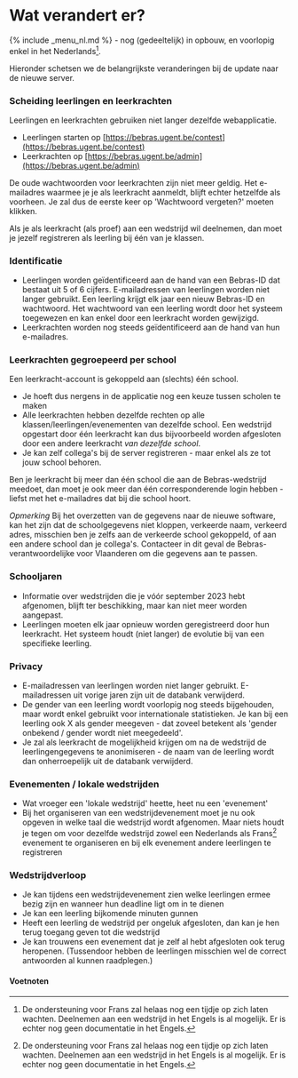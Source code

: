 Wat verandert er?
===
{% include _menu_nl.md %} - nog (gedeeltelijk) in opbouw, en voorlopig enkel in het Nederlands[^1].

Hieronder schetsen we de belangrijkste veranderingen bij de update naar de nieuwe server.

### Scheiding leerlingen en leerkrachten

Leerlingen en leerkrachten gebruiken niet langer dezelfde webapplicatie.

* Leerlingen starten op [https://bebras.ugent.be/contest](https://bebras.ugent.be/contest)
* Leerkrachten op [https://bebras.ugent.be/admin](https://bebras.ugent.be/admin)

De oude wachtwoorden voor leerkrachten zijn niet meer geldig. Het e-mailadres waarmee je je als leerkracht
aanmeldt, blijft echter hetzelfde als voorheen. Je zal dus de eerste keer op 'Wachtwoord vergeten?' moeten klikken.

Als je als leerkracht (als proef) aan een wedstrijd wil deelnemen, dan moet je jezelf registreren als leerling bij
één van je klassen.

### Identificatie

* Leerlingen worden geïdentificeerd aan de hand van een Bebras-ID dat bestaat uit 5 of 6 cijfers. E-mailadressen van leerlingen
  worden niet langer gebruikt. Een leerling krijgt elk jaar een nieuw Bebras-ID en wachtwoord. Het wachtwoord
  van een leerling wordt door het systeem toegewezen en kan enkel door een leerkracht worden gewijzigd.
* Leerkrachten worden nog steeds geïdentificeerd aan de hand van hun e-mailadres.

### Leerkrachten gegroepeerd per school

Een leerkracht-account is gekoppeld aan (slechts) één school. 

* Je hoeft dus nergens in de applicatie nog een keuze tussen scholen te maken
* Alle leerkrachten hebben dezelfde rechten op alle klassen/leerlingen/evenementen
van dezelfde school. Een wedstrijd opgestart door één leerkracht kan dus bijvoorbeeld worden afgesloten door een
andere leerkracht *van dezelfde school*.
* Je kan zelf collega's bij de server registreren - maar enkel als ze tot jouw school behoren.

Ben je leerkracht bij meer dan één school die
aan de Bebras-wedstrijd meedoet, dan moet je ook meer dan één corresponderende
login hebben - liefst met het e-mailadres dat bij die school hoort.

*Opmerking* Bij het overzetten van de gegevens naar de nieuwe software, kan het zijn dat de schoolgegevens
niet kloppen, verkeerde naam, verkeerd adres, misschien ben je zelfs aan de verkeerde school gekoppeld, of aan
een andere school dan je collega's.
Contacteer in dit geval de Bebras-verantwoordelijke voor Vlaanderen om die gegevens aan te passen. 

### Schooljaren
 
* Informatie over wedstrijden die je vóór september 2023 hebt afgenomen, blijft ter beschikking, maar kan niet meer
  worden aangepast.
* Leerlingen moeten elk jaar opnieuw worden geregistreerd door hun leerkracht. Het systeem houdt (niet langer) de evolutie
  bij van een specifieke leerling.

### Privacy

* E-mailadressen van leerlingen worden niet langer gebruikt. E-mailadressen uit vorige jaren zijn uit de databank verwijderd.
* De gender van een leerling wordt voorlopig nog steeds bijgehouden, maar wordt enkel gebruikt voor internationale statistieken. Je kan
  bij een leerling ook X als gender meegeven - dat zoveel betekent als 'gender onbekend / gender wordt niet meegedeeld'.
* Je zal als leerkracht de mogelijkheid krijgen om na de wedstrijd de leerlingengegevens
  te anonimiseren - de naam van de leerling wordt dan onherroepelijk uit de databank verwijderd.

### Evenementen / lokale wedstrijden

* Wat vroeger een 'lokale wedstrijd' heette, heet nu een 'evenement'
* Bij het organiseren van een wedstrijdevenement moet je nu ook opgeven in welke taal die wedstrijd wordt
afgenomen. Maar niets houdt je tegen om voor dezelfde wedstrijd zowel een Nederlands als Frans[^1] evenement te organiseren en
bij elk evenement andere leerlingen te registreren

### Wedstrijdverloop

* Je kan tijdens een wedstrijdevenement zien welke leerlingen ermee bezig zijn en wanneer hun deadline ligt om in te dienen
* Je kan een leerling bijkomende minuten gunnen
* Heeft een leerling de wedstrijd per ongeluk afgesloten, dan kan je hen terug toegang geven tot die wedstrijd 
* Je kan trouwens een evenement dat je zelf al hebt afgesloten ook terug heropenen. (Tussendoor hebben de leerlingen misschien wel
de correct antwoorden al kunnen raadplegen.)

#### Voetnoten
[^1]: De ondersteuning voor Frans zal helaas nog een tijdje op zich laten wachten. Deelnemen aan een wedstrijd in het Engels is al mogelijk. Er is echter nog geen documentatie in het Engels.

